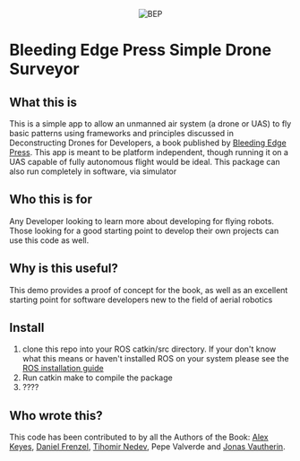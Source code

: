 <p align="center"><img src="http://bleedingedgepress.com/wp-content/uploads/2016/03/BEP_Header.png" alt="BEP"/></p>

# Bleeding Edge Press Simple Drone Surveyor

## What this is
This is a simple app to allow an unmanned air system (a drone or UAS) to fly basic patterns using frameworks and principles discussed in Deconstructing Drones for Developers, a book published by [Bleeding Edge Press](http://bleedingedgepress.com/).  This app is meant to be platform independent, though running it on a UAS capable of fully autonomous flight would be ideal.  This package can also run completely in software, via simulator  

## Who this is for
Any Developer looking to learn more about developing for flying robots.  Those looking for a good starting point to develop their own projects can use this code as well.  

## Why is this useful?
This demo provides a proof of concept for the book, as well as an excellent starting point for software developers new to the field of aerial robotics  

## Install 

1. clone this repo into your ROS catkin/src directory. If your don't know what this means or haven't installed ROS on your system please see the [ROS installation guide](http://wiki.ros.org/ROS/Installation) 
2. Run catkin make to compile the package
3. ????

## Who wrote this?
  This code has been contributed to by all the Authors of the Book: 
  [Alex Keyes](https://github.com/Alex-Keyes), [Daniel Frenzel](https://github.com/dgrat), [Tihomir Nedev](https://github.com/tnedev), Pepe Valverde and [Jonas Vautherin](https://github.com/JonasVautherin).  


  

